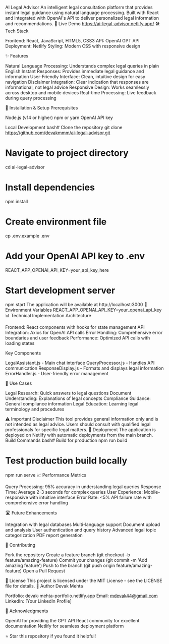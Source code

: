 
AI Legal Advisor
An intelligent legal consultation platform that provides instant legal guidance using natural language processing. Built with React and integrated with OpenAI's API to deliver personalized legal information and recommendations.
🚀 Live Demo
https://ai-legal-advisor.netlify.app/
🛠️ Tech Stack

Frontend: React, JavaScript, HTML5, CSS3
API: OpenAI GPT API
Deployment: Netlify
Styling: Modern CSS with responsive design


✨ Features

Natural Language Processing: Understands complex legal queries in plain English
Instant Responses: Provides immediate legal guidance and information
User-Friendly Interface: Clean, intuitive design for easy navigation
Disclaimer Integration: Clear indication that responses are informational, not legal advice
Responsive Design: Works seamlessly across desktop and mobile devices
Real-time Processing: Live feedback during query processing

🔧 Installation & Setup
Prerequisites

Node.js (v14 or higher)
npm or yarn
OpenAI API key

Local Development
bash# Clone the repository
git clone https://github.com/devakmmm/ai-legal-advisor.git

# Navigate to project directory
cd ai-legal-advisor

# Install dependencies
npm install

# Create environment file
cp .env.example .env

# Add your OpenAI API key to .env
REACT_APP_OPENAI_API_KEY=your_api_key_here

# Start development server
npm start
The application will be available at http://localhost:3000
🔐 Environment Variables
REACT_APP_OPENAI_API_KEY=your_openai_api_key
📊 Technical Implementation
Architecture

Frontend: React components with hooks for state management
API Integration: Axios for OpenAI API calls
Error Handling: Comprehensive error boundaries and user feedback
Performance: Optimized API calls with loading states

Key Components

LegalAssistant.js - Main chat interface
QueryProcessor.js - Handles API communication
ResponseDisplay.js - Formats and displays legal information
ErrorHandler.js - User-friendly error management

🎯 Use Cases

Legal Research: Quick answers to legal questions
Document Understanding: Explanations of legal concepts
Compliance Guidance: General compliance information
Legal Education: Learning legal terminology and procedures

⚠️ Important Disclaimer
This tool provides general information only and is not intended as legal advice. Users should consult with qualified legal professionals for specific legal matters.
🚀 Deployment
The application is deployed on Netlify with automatic deployments from the main branch.
Build Commands
bash# Build for production
npm run build

# Test production build locally
npm run serve
📈 Performance Metrics

Query Processing: 95% accuracy in understanding legal queries
Response Time: Average 2-3 seconds for complex queries
User Experience: Mobile-responsive with intuitive interface
Error Rate: <5% API failure rate with comprehensive error handling

🛣️ Future Enhancements

 Integration with legal databases
 Multi-language support
 Document upload and analysis
 User authentication and query history
 Advanced legal topic categorization
 PDF report generation

🤝 Contributing

Fork the repository
Create a feature branch (git checkout -b feature/amazing-feature)
Commit your changes (git commit -m 'Add amazing feature')
Push to the branch (git push origin feature/amazing-feature)
Open a Pull Request

📄 License
This project is licensed under the MIT License - see the LICENSE file for details.
👤 Author
Devak Mehta

Portfolio: devak-mehta-portfolio.netlify.app
Email: mdevak44@gmail.com
LinkedIn: [Your LinkedIn Profile]

🙏 Acknowledgments

OpenAI for providing the GPT API
React community for excellent documentation
Netlify for seamless deployment platform


⭐ Star this repository if you found it helpful!
